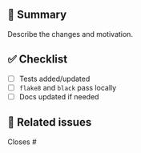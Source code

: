 ## 📝 Summary

Describe the changes and motivation.

## ✅ Checklist

- [ ] Tests added/updated
- [ ] `flake8` and `black` pass locally
- [ ] Docs updated if needed

## 🔗 Related issues

Closes #


